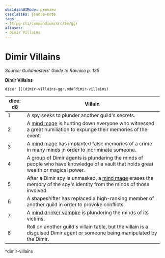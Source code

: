 ```yaml
---
obsidianUIMode: preview
cssclasses: json5e-note
tags:
- ttrpg-cli/compendium/src/5e/ggr
aliases:
- Dimir Villains
---
```

# Dimir Villains
*Source: Guildmasters' Guide to Ravnica p. 135* 

**Dimir Villains**

`dice: [](dimir-villains-ggr.md#^dimir-villains)`

| dice: d8 | Villain |
|----------|---------|
| 1 | A spy seeks to plunder another guild's secrets. |
| 2 | A [mind mage](Інструменти%20ДМ/CLI/bestiary/humanoid/mind-mage-ggr.md) is hunting down everyone who witnessed a great humiliation to expunge their memories of the event. |
| 3 | A [mind mage](Інструменти%20ДМ/CLI/bestiary/humanoid/mind-mage-ggr.md) has implanted false memories of a crime in many minds in order to incriminate someone. |
| 4 | A group of Dimir agents is plundering the minds of people who have knowledge of a vault that holds great wealth or magical power. |
| 5 | After a Dimir spy is unmasked, a [mind mage](Інструменти%20ДМ/CLI/bestiary/humanoid/mind-mage-ggr.md) erases the memory of the spy's identity from the minds of those involved. |
| 6 | A shapeshifter has replaced a high-ranking member of another guild in order to provoke conflicts. |
| 7 | A [mind drinker vampire](Інструменти%20ДМ/CLI/bestiary/undead/mind-drinker-vampire-ggr.md) is plundering the minds of its victims. |
| 8 | Roll on another guild's villain table, but the villain is a disguised Dimir agent or someone being manipulated by the Dimir. |
^dimir-villains